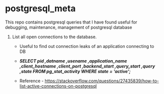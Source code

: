 # postgresql_meta

This repo contains postgresql queries that I have found useful for debugging, maintenance, management of postgresql database

1. List all open connections to the database.   

    * Useful to find out connection leaks of an application connecting to DB

    * **_SELECT 
    pid
    ,datname
    ,usename
    ,application_name
    ,client_hostname
    ,client_port
    ,backend_start
    ,query_start
    ,query
    ,state
FROM pg_stat_activity
WHERE state = 'active';_**

    * Reference - https://stackoverflow.com/questions/27435839/how-to-list-active-connections-on-postgresql
